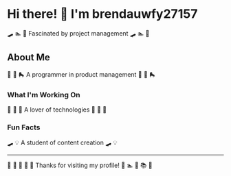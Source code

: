 # Hi there! 👋 I'm brendauwfy27157

🛹 🏊 🚵 Fascinated by project management 🛹 🏊 🚵

## About Me
🎪 🏓 🛼 A programmer in product management 🎪 🏓 🛼

### What I'm Working On
🎵 🎸 🎱 A lover of technologies 🎵 🎸 🎱

### Fun Facts
🛹 💡 A student of content creation 🛹 💡

---
🎣 🏏 🌺 🎽 🥋 Thanks for visiting my profile! 🏑 🏊 🎳 📚 🎨
